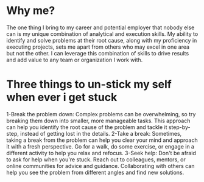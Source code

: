# Why me?
The one thing I bring to my career and potential employer that nobody else can is my unique combination of analytical and execution skills. My ability to identify and solve problems at their root cause, along with my proficiency in executing projects, sets me apart from others who may excel in one area but not the other. I can leverage this combination of skills to drive results and add value to any team or organization I work with.

# Three things to un-stick my self when ever i get stuck 
1-Break the problem down: Complex problems can be overwhelming, so try breaking them down into smaller, more manageable tasks. This approach can help you identify the root cause of the problem and tackle it step-by-step, instead of getting lost in the details.
2-Take a break: Sometimes, taking a break from the problem can help you clear your mind and approach it with a fresh perspective. Go for a walk, do some exercise, or engage in a different activity to help you relax and refocus.
3-Seek help: Don't be afraid to ask for help when you're stuck. Reach out to colleagues, mentors, or online communities for advice and guidance. Collaborating with others can help you see the problem from different angles and find new solutions.
